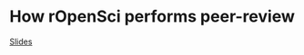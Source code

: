 # How rOpenSci performs peer-review

[Slides](https://maurolepore.github.io/ropensci-review/index.html)

